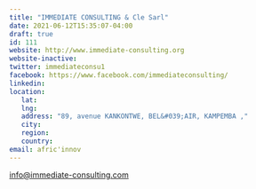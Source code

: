 ```yaml
---
title: "IMMEDIATE CONSULTING & Cle Sarl"
date: 2021-06-12T15:35:07-04:00
draft: true
id: 111
website: http://www.immediate-consulting.org
website-inactive: 
twitter: immediateconsu1
facebook: https://www.facebook.com/immediateconsulting/
linkedin: 
location: 
   lat: 
   lng: 
   address: "89, avenue KANKONTWE, BEL&#039;AIR, KAMPEMBA ,"
   city: 
   region: 
   country: 
email: afric'innov
---
```

info@immediate-consulting.com
